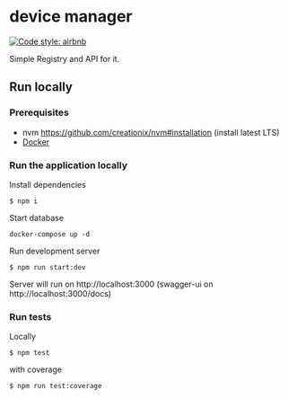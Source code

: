 # device manager
[![Code style: airbnb](https://img.shields.io/badge/code%20style-airbnb-blue.svg?style=flat-square)](https://github.com/airbnb/javascript)

Simple Registry and API for it.

## Run locally

### Prerequisites

- nvm https://github.com/creationix/nvm#installation (install latest LTS)
- [Docker](https://www.docker.com)

### Run the application locally

Install dependencies
```
$ npm i
```

Start database
```
docker-compose up -d
```

Run development server
```
$ npm run start:dev
```

Server will run on http://localhost:3000 (swagger-ui on http://localhost:3000/docs)

### Run tests

Locally

```
$ npm test
```

with coverage

```
$ npm run test:coverage
```

